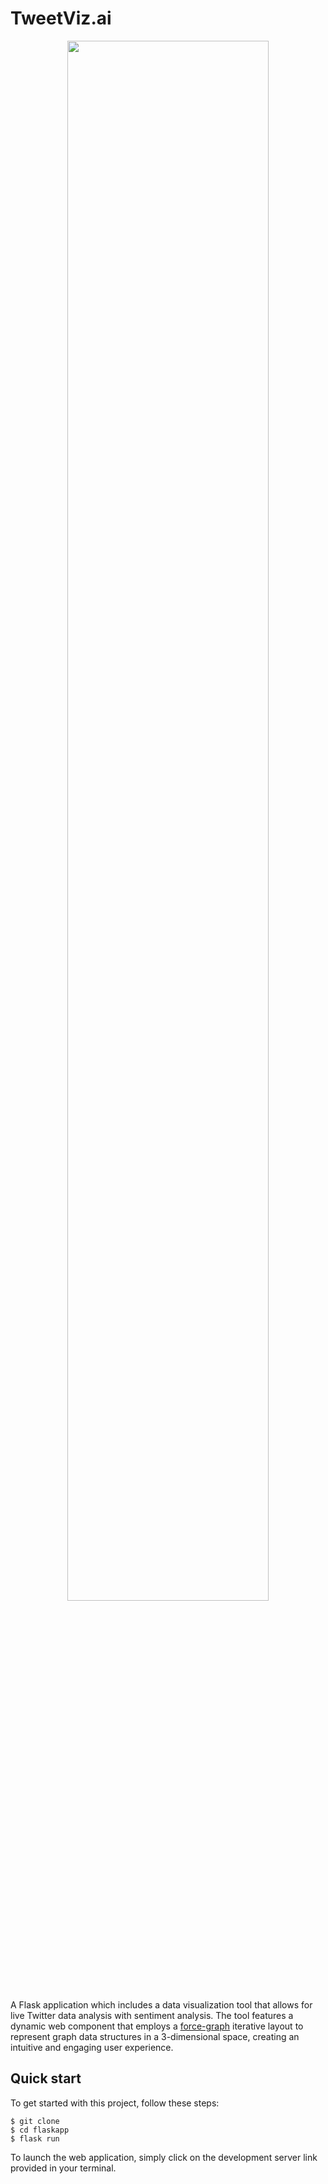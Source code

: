 TweetViz.ai
=======================

<p align="center">
     <img width="80%" src="http://gist.github.com/vasturiano/02affe306ce445e423f992faeea13521/raw/preview.png">
</p>

A Flask application which includes a data visualization tool that allows for live Twitter data analysis with sentiment analysis. The tool features a dynamic web component that employs a [force-graph](https://en.wikipedia.org/wiki/Force-directed_graph_drawing) iterative layout to represent graph data structures in a 3-dimensional space, creating an intuitive and engaging user experience.

## Quick start
To get started with this project, follow these steps:

```
$ git clone 
$ cd flaskapp 
$ flask run
```
To launch the web application, simply click on the development server link provided in your terminal.
